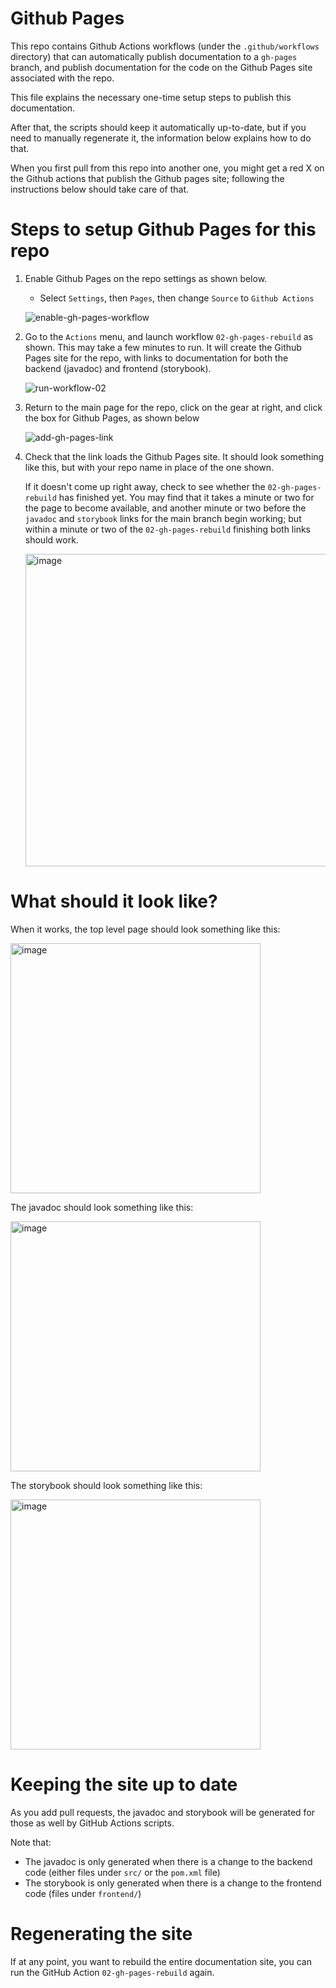 # Github Pages

This repo contains Github Actions workflows (under the `.github/workflows` directory) that
can automatically publish documentation to a `gh-pages` branch, and publish documentation
for the code on the Github Pages site associated with the repo.

This file explains the necessary one-time setup steps to publish this documentation.

After that, the scripts should keep it automatically up-to-date, but if you need to manually regenerate it, the information
below explains how to do that.

When you first pull from this repo into another one, you might get a red X on the Github actions that publish the Github pages site;
following the instructions below should take care of that.

# Steps to setup Github Pages for this repo

1. Enable Github Pages on the repo settings as shown below.

   - Select `Settings`, then `Pages`, then change `Source` to `Github Actions`

   ![enable-gh-pages-workflow](https://user-images.githubusercontent.com/1119017/235544870-58cc4dfe-b23e-4718-a23a-ef335f4fce2a.gif)

2. Go to the `Actions` menu, and launch workflow `02-gh-pages-rebuild` as shown. This may take a few minutes to run.
   It will create the Github Pages site for the repo, with links to documentation for both the backend (javadoc) and
   frontend (storybook).

   ![run-workflow-02](https://user-images.githubusercontent.com/1119017/235545108-e6da1791-5a29-44e9-a8f8-ff4e7a6b889b.gif)

3. Return to the main page for the repo, click on the gear at right, and click the box for Github Pages, as shown below

   ![add-gh-pages-link](https://user-images.githubusercontent.com/1119017/235330985-1d181d00-c775-4c93-aec1-87414467e0ed.gif)

4. Check that the link loads the Github Pages site. It should look something like this, but with your repo name in place
   of the one shown.

   If it doesn't come up right away, check to see whether the `02-gh-pages-rebuild` has finished yet. You may find that
   it takes a minute or two for the page to become available, and another minute or two before the `javadoc` and `storybook` links
   for the main branch begin working; but within a minute or two of the `02-gh-pages-rebuild` finishing both links should
   work.

   <img width="500" alt="image" src="https://user-images.githubusercontent.com/1119017/235750584-2e66dc07-12b3-4593-a289-7e2f2b2060c2.png">

# What should it look like?

When it works, the top level page should look something like this:

<img width="400" alt="image" src="https://user-images.githubusercontent.com/1119017/235764245-af5360e9-3e6e-4fe8-b69a-f79213febded.png">

The javadoc should look something like this:

<img width="400" alt="image" src="https://user-images.githubusercontent.com/1119017/235764018-3de19026-bab8-4308-93bf-7cad2679cbf6.png">

The storybook should look something like this:

<img width="400" alt="image" src="https://user-images.githubusercontent.com/1119017/235764128-e705b51d-761c-48df-963b-a354a1c0a575.png">

# Keeping the site up to date

As you add pull requests, the javadoc and storybook will be generated for those as well by GitHub Actions scripts.

Note that:

- The javadoc is only generated when there is a change to the backend code (either files under `src/` or the `pom.xml` file)
- The storybook is only generated when there is a change to the frontend code (files under `frontend/`)

# Regenerating the site

If at any point, you want to rebuild the entire documentation site, you can run the GitHub Action `02-gh-pages-rebuild`
again.
